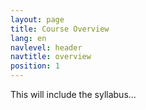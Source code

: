 ```yaml
---
layout: page
title: Course Overview
lang: en
navlevel: header
navtitle: overview
position: 1
---
```

This will include the syllabus...
